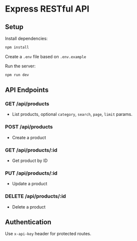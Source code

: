 # Express RESTful API

## Setup
Install dependencies:
```bash
npm install
```
Create a `.env` file based on `.env.example`

Run the server:
```bash
npm run dev
```

## API Endpoints
### GET /api/products
- List products, optional `category`, `search`, `page`, `limit` params.
### POST /api/products
- Create a product
### GET /api/products/:id
- Get product by ID
### PUT /api/products/:id
- Update a product
### DELETE /api/products/:id
- Delete a product

## Authentication
Use `x-api-key` header for protected routes.
